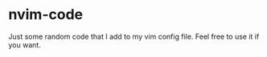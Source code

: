 # nvim-code

Just some random code that I add to my vim config file. Feel free to use it if you want. 

